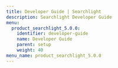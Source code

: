 ```yaml
---
title: Developer Guide | Searchlight
description: Searchlight Developer Guide
menu:
  product_searchlight_5.0.0:
    identifier: developer-guide
    name: Developer Guide
    parent: setup
    weight: 40
menu_name: product_searchlight_5.0.0
---
```


